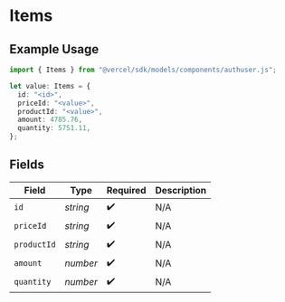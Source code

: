# Items

## Example Usage

```typescript
import { Items } from "@vercel/sdk/models/components/authuser.js";

let value: Items = {
  id: "<id>",
  priceId: "<value>",
  productId: "<value>",
  amount: 4785.76,
  quantity: 5751.11,
};
```

## Fields

| Field              | Type               | Required           | Description        |
| ------------------ | ------------------ | ------------------ | ------------------ |
| `id`               | *string*           | :heavy_check_mark: | N/A                |
| `priceId`          | *string*           | :heavy_check_mark: | N/A                |
| `productId`        | *string*           | :heavy_check_mark: | N/A                |
| `amount`           | *number*           | :heavy_check_mark: | N/A                |
| `quantity`         | *number*           | :heavy_check_mark: | N/A                |